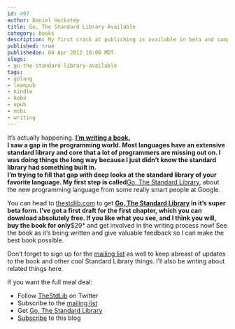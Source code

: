 ```yaml
--- 
id: 497
author: Daniel Huckstep
title: Go, The Standard Library Available
category: books
description: My first crack at publishing is available in beta and sample form!
published: true
publishedon: 04 Apr 2012 10:00 MDT
slugs: 
- go-the-standard-library-available
tags: 
- golang
- leanpub
- kindle
- kobo
- epub
- mobi
- writing
---
```

It’s actually happening. **[I’m writing a
book.](http://thestandardlibrary.com/go.html*)
\
I saw a gap in the programming world. Most languages have an extensive
standard library and core that a lot of programmers are missing out on.
I was doing things the long way because I just didn’t know the standard
library had something built in.
\
I’m trying to fill that gap with deep looks at the standard library of
your favorite language. My first step is called**[Go, The Standard
Library](http://thestandardlibrary.com/go.html*), about the new
programming language from some really smart people at Google.

You can head to [thestdlib.com](http://thestandardlibrary.com/go.html)
to get **[Go, The Standard Library](http://thestdlib.com/go.html*) in
it’s super beta form. I’ve got a first draft for the first chapter,
which you can download absolutely free. If you like what you see, and I
think you will, buy the book for only**\$29\* and get involved in the
writing process now! See the book as it’s being written and give
valuable feedback so I can make the best book possible.

Don’t forget to sign up for the [mailing
list](http://thestandardlibrary.com/) as well to keep abreast of updates
to the book and other cool Standard Library things. I’ll also be writing
about related things here.

If you want the full meal deal:

-   Follow [TheStdLib](https://twitter.com/thestdlib) on Twitter
-   Subscribe to the [mailing list](http://thestandardlibrary.com/)
-   Get [Go, The Standard
    Library](http://thestandardlibrary.com/go.html)
-   [Subscribe](/feed) to this blog